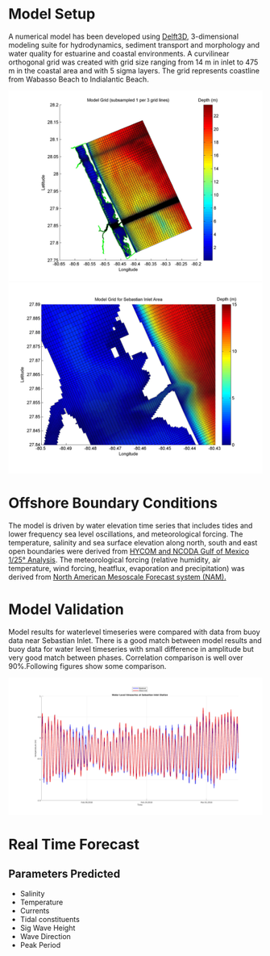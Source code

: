 <html>

  <h1>Model Setup </h1>
   <p> A numerical model has been developed using <a href="https://oss.deltares.nl/web/delft3d">Delft3D</a>, 3-dimensional modeling suite for hydrodynamics, sediment transport and morphology and water quality for estuarine and coastal environments. A curvilinear orthogonal grid was created with grid size ranging from 14 m in inlet to 475 m in the coastal area and with 5 sigma layers.  The grid represents coastline from Wabasso Beach to Indialantic Beach.
    </p>

  <a href="Sebastian Inlet Full Grid.jpg"> <img src="Sebastian Inlet Full Grid.jpg" width="1000" align="justify"> </a> 
  <a href="Zoomed Grid Sebastian Inlet.jpg"> <img src="Zoomed Grid Sebastian Inlet.jpg" width="900" align="justify"> </a> 
       
  <h1>Offshore Boundary Conditions</h1>
    <p> The model is driven by water elevation time series that includes tides and lower frequency sea level oscillations, and meteorological forcing. The temperature, salinity and sea surface elevation along north, south and east open boundaries were derived from <a href="https://www.hycom.org/data/gomu0pt04/expt-90pt1m000">HYCOM and NCODA Gulf of Mexico 1/25° Analysis</a>. The meteorological forcing (relative humidity, air temperature, wind forcing, heatflux, evaporation and precipitation) was derived from <a href="https://www.ncdc.noaa.gov/data-access/model-data/model-datasets/north-american-mesoscale-forecast-system-nam">North American Mesoscale Forecast system (NAM).</a>
    </p>
    
  <h1> Model Validation</h1>
      <p> Model results for waterlevel timeseries were compared with data from buoy data near Sebastian Inlet. There is a good match between model results and buoy data for water level timeseries with small difference in amplitude but very good match between phases. Correlation comparison is well over 90%.Following figures show some comparison. </p>
    <a href="Sebastian Inlet Water Level Timeseries.jpg"> <img src="Sebastian Inlet Water Level Timeseries.jpg" width="1000" align="justify"> </a>    

  
  <h1> Real Time Forecast</h1>
   <h2>Parameters Predicted</h2>
   <ul>
    <li> Salinity</li>
    <li> Temperature </li>
    <li> Currents </li>
    <li> Tidal constituents </li>
    <li> Sig Wave Height</li>
    <li> Wave Direction</li>
    <li> Peak Period</li>
   </ul>
  
  
  
  
 </html>   
  
  
 
